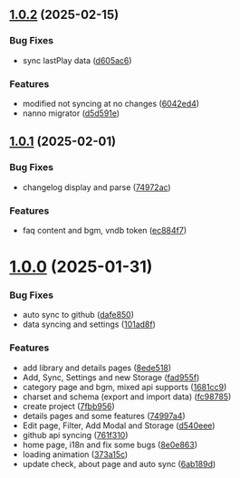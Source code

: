 ## [1.0.2](https://github.com/biyuehu/gal-keeper/compare/v1.0.1...v1.0.2) (2025-02-15)


### Bug Fixes

* sync lastPlay data ([d605ac6](https://github.com/biyuehu/gal-keeper/commit/d605ac6dc059bb87da70e9dcd38a0b05098d8a8a))


### Features

* modified not syncing at no changes ([6042ed4](https://github.com/biyuehu/gal-keeper/commit/6042ed487bbf5d8e846b6ed912ecf250b7c63584))
* nanno migrator ([d5d591e](https://github.com/biyuehu/gal-keeper/commit/d5d591e06735a97969a98db73e8bb6e2d89c7f98))



## [1.0.1](https://github.com/biyuehu/gal-keeper/compare/v1.0.0...v1.0.1) (2025-02-01)


### Bug Fixes

* changelog display and parse ([74972ac](https://github.com/biyuehu/gal-keeper/commit/74972ac8b9ec3c8abd6353305abf75ffcf04c480))


### Features

* faq content and bgm, vndb token ([ec884f7](https://github.com/biyuehu/gal-keeper/commit/ec884f74a538ae91cfe605819338a7a29398a88a))



# [1.0.0](https://github.com/biyuehu/gal-keeper/compare/7fbb956b3e059e10e8bec7b6b7387ee3b39c4b8d...v1.0.0) (2025-01-31)


### Bug Fixes

* auto sync to github ([dafe850](https://github.com/biyuehu/gal-keeper/commit/dafe850987353726a9e0465d978ed8d708fc31fc))
* data syncing and settings ([101ad8f](https://github.com/biyuehu/gal-keeper/commit/101ad8f821c75eacfa61cb689cd17e79028a60e9))


### Features

* add library and details pages ([8ede518](https://github.com/biyuehu/gal-keeper/commit/8ede518a86e09853a2df5bbdfceba5a3bc2de208))
* Add, Sync, Settings and new Storage ([fad955f](https://github.com/biyuehu/gal-keeper/commit/fad955f7a219f95017ed0c1206031f0d807c7746))
* category page and bgm, mixed api supports ([1681cc9](https://github.com/biyuehu/gal-keeper/commit/1681cc9c9b0dd7bc9c79e57f1e657d17cbef55a2))
* charset and schema (export and import data) ([fc98785](https://github.com/biyuehu/gal-keeper/commit/fc987854defa8088b40b2848b65906144e2bab36))
* create project ([7fbb956](https://github.com/biyuehu/gal-keeper/commit/7fbb956b3e059e10e8bec7b6b7387ee3b39c4b8d))
* details pages and some features ([74997a4](https://github.com/biyuehu/gal-keeper/commit/74997a41ab1b7bf4aabd1d1edac7b0b8dbb3ca36))
* Edit page, Filter, Add Modal and Storage ([d540eee](https://github.com/biyuehu/gal-keeper/commit/d540eee5592d1365551fb51b40e296d5311f63e0))
* github api syncing ([761f310](https://github.com/biyuehu/gal-keeper/commit/761f31080038838e76dc6857ef7fc757b04edaea))
* home page, i18n and fix some bugs ([8e0e863](https://github.com/biyuehu/gal-keeper/commit/8e0e8638c494d37cbf084c8a1f0e05a44ef2d909))
* loading animation ([373a15c](https://github.com/biyuehu/gal-keeper/commit/373a15c579ea343e726fb62b8a8177388b65ed83))
* update check, about page and auto sync ([6ab189d](https://github.com/biyuehu/gal-keeper/commit/6ab189dd186347ab1a96e2f80f399243a250c4dd))



